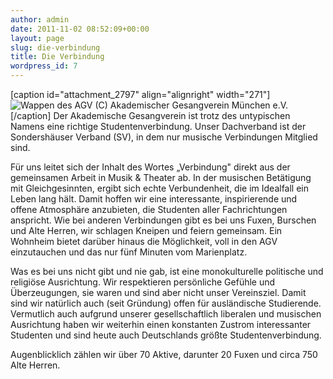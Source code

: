 ```yaml
---
author: admin
date: 2011-11-02 08:52:09+00:00
layout: page
slug: die-verbindung
title: Die Verbindung
wordpress_id: 7
---
```


[caption id="attachment_2797" align="alignright" width="271"]![Wappen des AGV](https://www.agv-muenchen.de/wp-content/uploads/2014/08/Wappen_AGV_2880x2880-271x300.jpg) (C) Akademischer Gesangverein München e.V.[/caption]
Der Akademische Gesangverein ist trotz des untypischen Namens eine richtige Studentenverbindung. Unser Dachverband ist der Sondershäuser Verband (SV), in dem nur musische Verbindungen Mitglied sind.

Für uns leitet sich der Inhalt des Wortes „Verbindung" direkt aus der gemeinsamen Arbeit in Musik & Theater ab. In der musischen Betätigung mit Gleichgesinnten, ergibt sich echte Verbundenheit, die im Idealfall ein Leben lang hält. Damit hoffen wir eine interessante, inspirierende und offene Atmosphäre anzubieten, die Studenten aller Fachrichtungen anspricht. Wie bei anderen Verbindungen gibt es bei uns Fuxen, Burschen und Alte Herren, wir schlagen Kneipen und feiern gemeinsam. Ein Wohnheim bietet darüber hinaus die Möglichkeit, voll in den AGV einzutauchen und das nur fünf Minuten vom Marienplatz.

Was es bei uns nicht gibt und nie gab, ist eine monokulturelle politische und religiöse Ausrichtung. Wir respektieren persönliche Gefühle und Überzeugungen, sie waren und sind aber nicht unser Vereinsziel. Damit sind wir natürlich auch (seit Gründung) offen für ausländische Studierende. Vermutlich auch aufgrund unserer gesellschaftlich liberalen und musischen Ausrichtung haben wir weiterhin einen konstanten Zustrom interessanter Studenten und sind heute auch Deutschlands größte Studentenverbindung.

Augenblicklich zählen wir über 70 Aktive, darunter 20 Fuxen und circa 750 Alte Herren.
